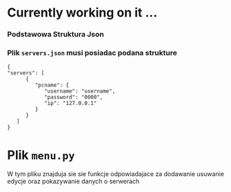 # Currently working on it ... 

### Podstawowa Struktura Json
### Plik `servers.json` musi posiadac podana strukture

    {
    "servers": [
          {
             "pcname": {
                "username": "username",
                "password": "0000",
                "ip": "127.0.0.1"
             }
          }
       ]
    }



# Plik `menu.py`
W tym pliku znajduja sie sie funkcje odpowiadajace za dodawanie usuwanie edycje
oraz pokazywanie danych o serwerach




















